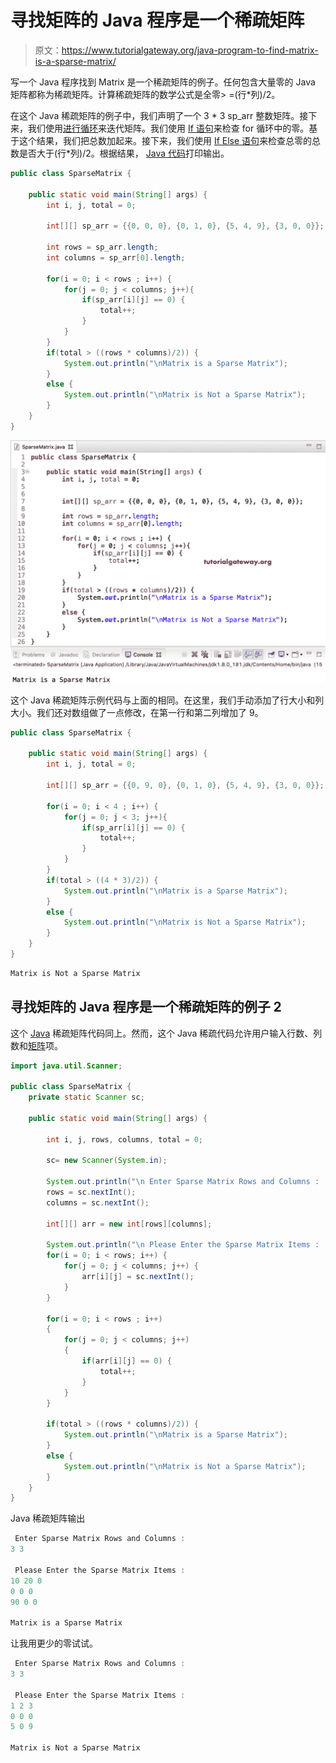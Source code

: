 # 寻找矩阵的 Java 程序是一个稀疏矩阵

> 原文：<https://www.tutorialgateway.org/java-program-to-find-matrix-is-a-sparse-matrix/>

写一个 Java 程序找到 Matrix 是一个稀疏矩阵的例子。任何包含大量零的 Java 矩阵都称为稀疏矩阵。计算稀疏矩阵的数学公式是全零> =(行*列)/2。

在这个 Java 稀疏矩阵的例子中，我们声明了一个 3 * 3 sp_arr 整数矩阵。接下来，我们使用[进行循环](https://www.tutorialgateway.org/java-for-loop/)来迭代矩阵。我们使用 [If 语句](https://www.tutorialgateway.org/java-if-statement/)来检查 for 循环中的零。基于这个结果，我们把总数加起来。接下来，我们使用 [If Else 语句](https://www.tutorialgateway.org/java-if-else-statement/)来检查总零的总数是否大于(行*列)/2。根据结果， [Java 代码](https://www.tutorialgateway.org/learn-java-programs/)打印输出。

```java
public class SparseMatrix {

	public static void main(String[] args) {	
		int i, j, total = 0;

		int[][] sp_arr = {{0, 0, 0}, {0, 1, 0}, {5, 4, 9}, {3, 0, 0}};

		int rows = sp_arr.length;
		int columns = sp_arr[0].length;

		for(i = 0; i < rows ; i++) {
			for(j = 0; j < columns; j++){
				if(sp_arr[i][j] == 0) {
					total++;
				}
			}
		}	
		if(total > ((rows * columns)/2)) {
			System.out.println("\nMatrix is a Sparse Matrix");
		}
		else {
			System.out.println("\nMatrix is Not a Sparse Matrix");
		}
	}
}
```

![Java Program to find Matrix is a Sparse Matrix 1](img/3251f73942bbd19d31b8515ae83fa20b.png)

这个 Java 稀疏矩阵示例代码与上面的相同。在这里，我们手动添加了行大小和列大小。我们还对数组做了一点修改，在第一行和第二列增加了 9。

```java
public class SparseMatrix {

	public static void main(String[] args) {	
		int i, j, total = 0;

		int[][] sp_arr = {{0, 9, 0}, {0, 1, 0}, {5, 4, 9}, {3, 0, 0}};

		for(i = 0; i < 4 ; i++) {
			for(j = 0; j < 3; j++){
				if(sp_arr[i][j] == 0) {
					total++;
				}
			}
		}	
		if(total > ((4 * 3)/2)) {
			System.out.println("\nMatrix is a Sparse Matrix");
		}
		else {
			System.out.println("\nMatrix is Not a Sparse Matrix");
		}
	}
}
```

```java
Matrix is Not a Sparse Matrix
```

## 寻找矩阵的 Java 程序是一个稀疏矩阵的例子 2

这个 [Java](https://www.tutorialgateway.org/java-tutorial/) 稀疏矩阵代码同上。然而，这个 Java 稀疏代码允许用户输入行数、列数和[矩阵](https://www.tutorialgateway.org/two-dimensional-array-in-java/)项。

```java
import java.util.Scanner;

public class SparseMatrix {
	private static Scanner sc;

	public static void main(String[] args) {

		int i, j, rows, columns, total = 0;

		sc= new Scanner(System.in);

		System.out.println("\n Enter Sparse Matrix Rows and Columns :  ");
		rows = sc.nextInt();
		columns = sc.nextInt();

		int[][] arr = new int[rows][columns];

		System.out.println("\n Please Enter the Sparse Matrix Items :  ");
		for(i = 0; i < rows; i++) {
			for(j = 0; j < columns; j++) {
				arr[i][j] = sc.nextInt();
			}		
		}

		for(i = 0; i < rows ; i++)
		{
			for(j = 0; j < columns; j++)
			{
				if(arr[i][j] == 0) {
					total++;
				}
			}
		}

		if(total > ((rows * columns)/2)) {
			System.out.println("\nMatrix is a Sparse Matrix");
		}
		else {
			System.out.println("\nMatrix is Not a Sparse Matrix");
		}
	}
}
```

Java 稀疏矩阵输出

```java
 Enter Sparse Matrix Rows and Columns :  
3 3

 Please Enter the Sparse Matrix Items :  
10 20 0
0 0 0
90 0 0

Matrix is a Sparse Matrix
```

让我用更少的零试试。

```java
 Enter Sparse Matrix Rows and Columns :  
3 3

 Please Enter the Sparse Matrix Items :  
1 2 3
0 0 0
5 0 9

Matrix is Not a Sparse Matrix
```